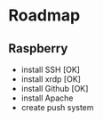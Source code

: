 # Roadmap
## Raspberry
+ install SSH [OK]
+ install xrdp [OK]
+ install Github [OK]
+ install Apache
+ create push system